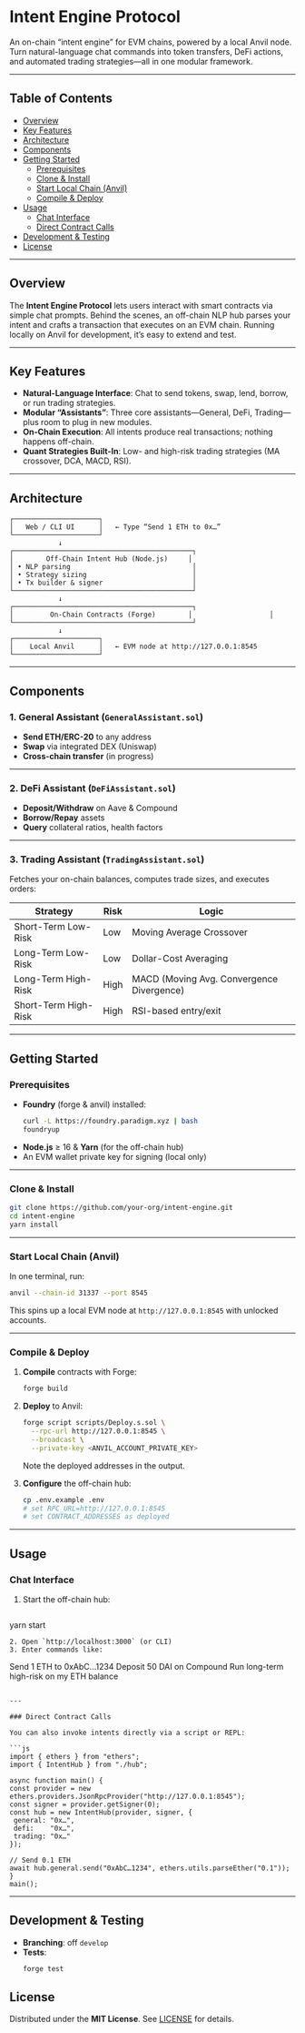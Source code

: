 # Intent Engine Protocol

An on-chain “intent engine” for EVM chains, powered by a local Anvil node. Turn natural-language chat commands into token transfers, DeFi actions, and automated trading strategies—all in one modular framework.

---

## Table of Contents

- [Overview](#overview)  
- [Key Features](#key-features)  
- [Architecture](#architecture)  
- [Components](#components)  
- [Getting Started](#getting-started)  
  - [Prerequisites](#prerequisites)  
  - [Clone & Install](#clone--install)  
  - [Start Local Chain (Anvil)](#start-local-chain-anvil)  
  - [Compile & Deploy](#compile--deploy)  
- [Usage](#usage)  
  - [Chat Interface](#chat-interface)  
  - [Direct Contract Calls](#direct-contract-calls)  
- [Development & Testing](#development--testing)  
- [License](#license)  

---

## Overview

The **Intent Engine Protocol** lets users interact with smart contracts via simple chat prompts. Behind the scenes, an off-chain NLP hub parses your intent and crafts a transaction that executes on an EVM chain. Running locally on Anvil for development, it’s easy to extend and test.

---

## Key Features

- **Natural-Language Interface**: Chat to send tokens, swap, lend, borrow, or run trading strategies.  
- **Modular “Assistants”**: Three core assistants—General, DeFi, Trading—plus room to plug in new modules.  
- **On-Chain Execution**: All intents produce real transactions; nothing happens off-chain.  
- **Quant Strategies Built-In**: Low- and high-risk trading strategies (MA crossover, DCA, MACD, RSI).

---

## Architecture

```plaintext
┌─────────────────────┐
│   Web / CLI UI      │   ← Type “Send 1 ETH to 0x…”  
└─────────────────────┘
            ↓
┌────────────────────────────────────────────┐
│        Off-Chain Intent Hub (Node.js)     │
│ • NLP parsing                              │
│ • Strategy sizing                          │
│ • Tx builder & signer                      │
└────────────────────────────────────────────┘
            ↓
┌────────────────────────────────────────────┐
│         On-Chain Contracts (Forge)        │                   │
└────────────────────────────────────────────┘
            ↓
┌─────────────────────┐
│    Local Anvil      │   ← EVM node at http://127.0.0.1:8545  
└─────────────────────┘
```

---

## Components

### 1. General Assistant (`GeneralAssistant.sol`)
- **Send ETH/ERC-20** to any address  
- **Swap** via integrated DEX (Uniswap)  
- **Cross-chain transfer** (in progress)

---

### 2. DeFi Assistant (`DeFiAssistant.sol`)
- **Deposit/Withdraw** on Aave & Compound  
- **Borrow/Repay** assets  
- **Query** collateral ratios, health factors

---

### 3. Trading Assistant (`TradingAssistant.sol`)
Fetches your on-chain balances, computes trade sizes, and executes orders:

| Strategy                        | Risk | Logic                                       |
|---------------------------------|------|---------------------------------------------|
| Short-Term Low-Risk             | Low  | Moving Average Crossover                    |
| Long-Term Low-Risk              | Low  | Dollar-Cost Averaging                       |
| Long-Term High-Risk             | High | MACD (Moving Avg. Convergence Divergence)   |
| Short-Term High-Risk            | High | RSI-based entry/exit                        |

---

## Getting Started

### Prerequisites

- **Foundry** (forge & anvil) installed:  
  ```bash
  curl -L https://foundry.paradigm.xyz | bash
  foundryup
  ```
- **Node.js** ≥ 16 & **Yarn** (for the off-chain hub)  
- An EVM wallet private key for signing (local only)

---

### Clone & Install

```bash
git clone https://github.com/your-org/intent-engine.git
cd intent-engine
yarn install
```

---

### Start Local Chain (Anvil)

In one terminal, run:
```bash
anvil --chain-id 31337 --port 8545
```
This spins up a local EVM node at `http://127.0.0.1:8545` with unlocked accounts.

---

### Compile & Deploy

1. **Compile** contracts with Forge:
   ```bash
   forge build
   ```
2. **Deploy** to Anvil:
   ```bash
   forge script scripts/Deploy.s.sol \
     --rpc-url http://127.0.0.1:8545 \
     --broadcast \
     --private-key <ANVIL_ACCOUNT_PRIVATE_KEY>
   ```
   Note the deployed addresses in the output.

3. **Configure** the off-chain hub:
   ```bash
   cp .env.example .env
   # set RPC_URL=http://127.0.0.1:8545
   # set CONTRACT_ADDRESSES as deployed
   ```

---

## Usage

### Chat Interface

1. Start the off-chain hub:
   ```bash
yarn start
```
2. Open `http://localhost:3000` (or CLI)  
3. Enter commands like:
   ```
   Send 1 ETH to 0xAbC…1234
   Deposit 50 DAI on Compound
   Run long-term high-risk on my ETH balance
   ```

---

### Direct Contract Calls

You can also invoke intents directly via a script or REPL:

```js
import { ethers } from "ethers";
import { IntentHub } from "./hub";

async function main() {
  const provider = new ethers.providers.JsonRpcProvider("http://127.0.0.1:8545");
  const signer = provider.getSigner(0);
  const hub = new IntentHub(provider, signer, {
    general: "0x…",
    defi:    "0x…",
    trading: "0x…"
  });

  // Send 0.1 ETH
  await hub.general.send("0xAbC…1234", ethers.utils.parseEther("0.1"));
}
main();
```

---

## Development & Testing

- **Branching**: off `develop`  
- **Tests**:  
  ```bash
  forge test
  ```


## License

Distributed under the **MIT License**. See [LICENSE](./LICENSE) for details.

